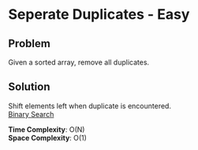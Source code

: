 # Seperate Duplicates - Easy

## Problem
Given a sorted array, remove all duplicates.

## Solution
Shift elements left when duplicate is encountered. <br />
[Binary Search](https://github.com/jecjung520/Algorithm/blob/main/Two%20Pointers/Pair%20with%20Target%20Sum%20-%20Easy/targetSum1.cc)

**Time Complexity**: O(N) <br />
**Space Complexity**: O(1)